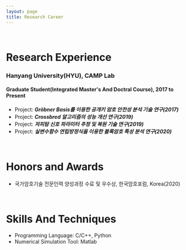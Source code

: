 ```yaml
---
layout: page
title: Research Career
---
```


<br/>


# Research Experience

### Hanyang University(HYU), CAMP Lab
#### Graduate Student(Integrated Master's And Doctral Course), 2017 to Present

* Project: _**Gröbner Basis를 이용한 공개키 암호 안전성 분석 기술 연구(2017)**_
* Project: _**Crossbred 알고리즘의 성능 개선 연구(2019)**_
* Project: _**저피탐 신호 파라미터 추정 및 복원 기술 연구(2019)**_
* Project: _**실변수함수 연립방정식을 이용한 블록암호 특성 분석 연구(2020)**_


<br/>

# Honors and Awards

* 국가암호기술 전문인력 양성과정 수료 및 우수상, 한국암호포럼, Korea(2020)

<br/>

# Skills And Techniques

* Programming Language: C/C++, Python
* Numerical Simulation Tool: Matlab
